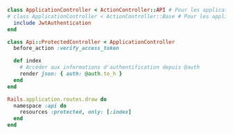 ```ruby title="app/controllers/application_controller.rb"
class ApplicationController < ActionController::API # Pour les applications API uniquement
# class ApplicationController < ActionController::Base # Pour les applications Rails complètes
  include JwtAuthentication
end
```

```ruby title="app/controllers/api/protected_controller.rb"
class Api::ProtectedController < ApplicationController
  before_action :verify_access_token

  def index
    # Accéder aux informations d'authentification depuis @auth
    render json: { auth: @auth.to_h }
  end
end
```

```ruby title="config/routes.rb"
Rails.application.routes.draw do
  namespace :api do
    resources :protected, only: [:index]
  end
end
```
